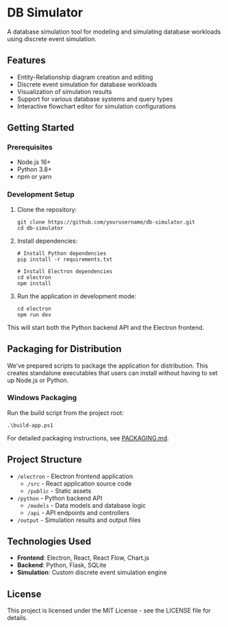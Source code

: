 # DB Simulator

A database simulation tool for modeling and simulating database workloads using discrete event simulation.

## Features

- Entity-Relationship diagram creation and editing
- Discrete event simulation for database workloads
- Visualization of simulation results
- Support for various database systems and query types
- Interactive flowchart editor for simulation configurations

## Getting Started

### Prerequisites

- Node.js 16+
- Python 3.8+
- npm or yarn

### Development Setup

1. Clone the repository:
   ```
   git clone https://github.com/yourusername/db-simulator.git
   cd db-simulator
   ```

2. Install dependencies:
   ```
   # Install Python dependencies
   pip install -r requirements.txt
   
   # Install Electron dependencies
   cd electron
   npm install
   ```

3. Run the application in development mode:
   ```
   cd electron
   npm run dev
   ```

This will start both the Python backend API and the Electron frontend.

## Packaging for Distribution

We've prepared scripts to package the application for distribution. This creates standalone executables that users can install without having to set up Node.js or Python.

### Windows Packaging

Run the build script from the project root:
```
.\build-app.ps1
```

For detailed packaging instructions, see [PACKAGING.md](PACKAGING.md).

## Project Structure

- `/electron` - Electron frontend application
  - `/src` - React application source code
  - `/public` - Static assets
- `/python` - Python backend API
  - `/models` - Data models and database logic
  - `/api` - API endpoints and controllers
- `/output` - Simulation results and output files

## Technologies Used

- **Frontend**: Electron, React, React Flow, Chart.js
- **Backend**: Python, Flask, SQLite
- **Simulation**: Custom discrete event simulation engine

## License

This project is licensed under the MIT License - see the LICENSE file for details. 